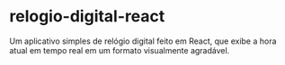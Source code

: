 # relogio-digital-react
Um aplicativo simples de relógio digital feito em React, que exibe a hora atual em tempo real em um formato visualmente agradável.

